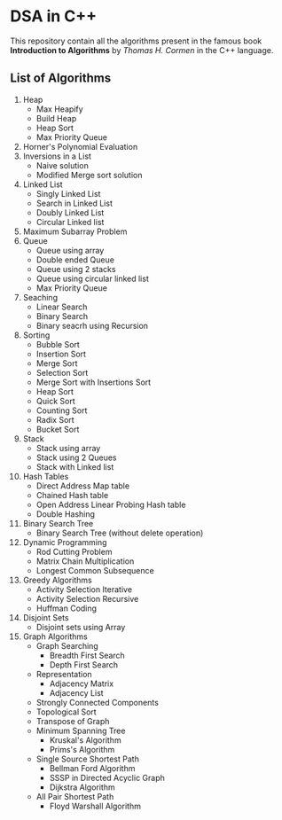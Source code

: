 # DSA in C++

This repository contain all the algorithms present in the famous book **Introduction to Algorithms** by *Thomas H. Cormen* in the C++ language.

## List of Algorithms
1. Heap
    - Max Heapify
    - Build Heap
    - Heap Sort
    - Max Priority Queue
2. Horner's Polynomial Evaluation
3. Inversions in a List
    - Naive solution
    - Modified Merge sort solution
4. Linked List
    - Singly Linked List
    - Search in Linked List
    - Doubly Linked List
    - Circular Linked list
5. Maximum Subarray Problem
6. Queue
    - Queue using array
    - Double ended Queue
    - Queue using 2 stacks
    - Queue using circular linked list
    - Max Priority Queue
7. Seaching
    - Linear Search
    - Binary Search
    - Binary seacrh using Recursion
8. Sorting
    - Bubble Sort
    - Insertion Sort
    - Merge Sort
    - Selection Sort
    - Merge Sort with Insertions Sort
    - Heap Sort
    - Quick Sort
    - Counting Sort
    - Radix Sort
    - Bucket Sort
9. Stack
    - Stack using array
    - Stack using 2 Queues
    - Stack with Linked list
10. Hash Tables
    - Direct Address Map table
    - Chained Hash table
    - Open Address Linear Probing Hash table
    - Double Hashing
11. Binary Search Tree
    - Binary Search Tree (without delete operation)
12. Dynamic Programming
    - Rod Cutting Problem
    - Matrix Chain Multiplication
    - Longest Common Subsequence
13. Greedy Algorithms
    - Activity Selection Iterative
    - Activity Selection Recursive
    - Huffman Coding
14. Disjoint Sets
    - Disjoint sets using Array
15. Graph Algorithms
    - Graph Searching 
        - Breadth First Search
        - Depth First Search
    - Representation
        - Adjacency Matrix
        - Adjacency List
    - Strongly Connected Components
    - Topological Sort
    - Transpose of Graph
    - Minimum Spanning Tree
        - Kruskal's Algorithm
        - Prims's Algorithm
    - Single Source Shortest Path
        - Bellman Ford Algorithm
        - SSSP in Directed Acyclic Graph
        - Dijkstra Algorithm
    - All Pair Shortest Path
        - Floyd Warshall Algorithm
